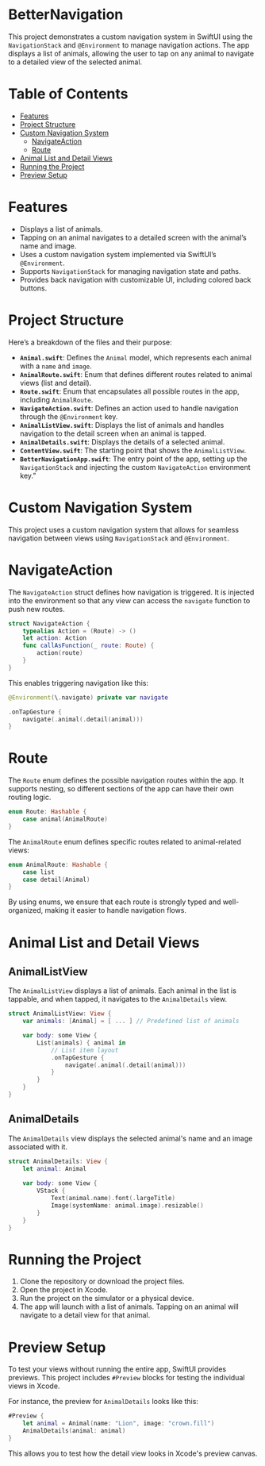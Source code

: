 # BetterNavigation

This project demonstrates a custom navigation system in SwiftUI using the `NavigationStack` and `@Environment` to manage navigation actions. The app displays a list of animals, allowing the user to tap on any animal to navigate to a detailed view of the selected animal.

# Table of Contents

- [Features](#features)
- [Project Structure](#project-structure)
- [Custom Navigation System](#custom-navigation-system)
    - [NavigateAction](#navigateaction)
    - [Route](#route)
- [Animal List and Detail Views](#animal-list-and-detail-views)
- [Running the Project](#running-the-project)
- [Preview Setup](#preview-setup)

# Features

- Displays a list of animals.
- Tapping on an animal navigates to a detailed screen with the animal’s name and image.
- Uses a custom navigation system implemented via SwiftUI’s `@Environment`.
- Supports `NavigationStack` for managing navigation state and paths.
- Provides back navigation with customizable UI, including colored back buttons.

# Project Structure

Here’s a breakdown of the files and their purpose: 
* **`Animal.swift`**: Defines the `Animal` model, which represents each animal with a `name` and `image`. 
* **`AnimalRoute.swift`**: Enum that defines different routes related to animal views (list and detail). 
* **`Route.swift`**: Enum that encapsulates all possible routes in the app, including `AnimalRoute`. 
* **`NavigateAction.swift`**: Defines an action used to handle navigation through the `@Environment` key. 
* **`AnimalListView.swift`**: Displays the list of animals and handles navigation to the detail screen when an animal is tapped. 
* **`AnimalDetails.swift`**: Displays the details of a selected animal. 
* **`ContentView.swift`**: The starting point that shows the `AnimalListView`. 
* **`BetterNavigationApp.swift`**: The entry point of the app, setting up the `NavigationStack` and injecting the custom `NavigateAction` environment key.”

# Custom Navigation System

This project uses a custom navigation system that allows for seamless navigation between views using `NavigationStack` and `@Environment`.

# NavigateAction
The `NavigateAction` struct defines how navigation is triggered. It is injected into the environment so that any view can access the `navigate` function to push new routes.

```swift
struct NavigateAction {
    typealias Action = (Route) -> ()
    let action: Action
    func callAsFunction(_ route: Route) {
        action(route)
    }
}
```

This enables triggering navigation like this:

```swift
@Environment(\.navigate) private var navigate

.onTapGesture {
    navigate(.animal(.detail(animal)))
}
```

# Route
The `Route` enum defines the possible navigation routes within the app. It supports nesting, so different sections of the app can have their own routing logic.

```swift
enum Route: Hashable {
    case animal(AnimalRoute)
}
```

The `AnimalRoute` enum defines specific routes related to animal-related views:

```swift
enum AnimalRoute: Hashable {
    case list
    case detail(Animal)
}
```

By using enums, we ensure that each route is strongly typed and well-organized, making it easier to handle navigation flows.

# Animal List and Detail Views

## AnimalListView
The `AnimalListView` displays a list of animals. Each animal in the list is tappable, and when tapped, it navigates to the `AnimalDetails` view.

```swift
struct AnimalListView: View {
    var animals: [Animal] = [ ... ] // Predefined list of animals

    var body: some View {
        List(animals) { animal in
            // List item layout
            .onTapGesture {
                navigate(.animal(.detail(animal)))
            }
        }
    }
}
```

## AnimalDetails
The `AnimalDetails` view displays the selected animal's name and an image associated with it.

```swift
struct AnimalDetails: View {
    let animal: Animal
    
    var body: some View {
        VStack {
            Text(animal.name).font(.largeTitle)
            Image(systemName: animal.image).resizable()
        }
    }
}
```

# Running the Project

1. Clone the repository or download the project files.
2. Open the project in Xcode.
3. Run the project on the simulator or a physical device.
4. The app will launch with a list of animals. Tapping on an animal will navigate to a detail view for that animal.

# Preview Setup

To test your views without running the entire app, SwiftUI provides previews. This project includes `#Preview` blocks for testing the individual views in Xcode.

For instance, the preview for `AnimalDetails` looks like this:

```swift
#Preview {
    let animal = Animal(name: "Lion", image: "crown.fill")
    AnimalDetails(animal: animal)
}
```
This allows you to test how the detail view looks in Xcode's preview canvas.